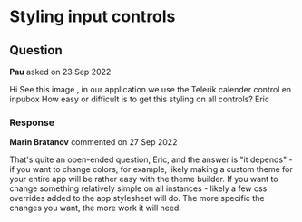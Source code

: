 # Styling input controls

## Question

**Pau** asked on 23 Sep 2022

Hi See this image , in our application we use the Telerik calender control en inpubox How easy or difficult is to get this styling on all controls? Eric

### Response

**Marin Bratanov** commented on 27 Sep 2022

That's quite an open-ended question, Eric, and the answer is "it depends" - if you want to change colors, for example, likely making a custom theme for your entire app will be rather easy with the theme builder. If you want to change something relatively simple on all instances - likely a few css overrides added to the app stylesheet will do. The more specific the changes you want, the more work it will need.
